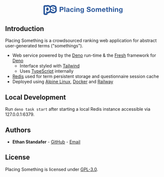 <div style="text-align: center">
    <a href="https://ps.souup.org"><img alt="Placing Something Logo" src="./readme_assets/ps_banner_light.png" style="width:256px"/></a>
</div>

## Introduction
Placing Something is a crowdsourced ranking web application for abstract user-generated terms ("somethings").

* Web service powered by the [Deno](https://deno.land) run-time & the [Fresh](https://fresh.deno.dev/) framework for [Deno](https://deno.land) 
    - Interface styled with [Tailwind](https://tailwindcss.com/)
    - Uses [TypeScript](https://www.typescriptlang.org/) internally
* [Redis](https://redis.io/) used for term persistent storage and questionnaire session cache
* Deployed using [Alpine Linux](https://www.alpinelinux.org/), [Docker](https://www.docker.com/) and [Railway](https://railway.app/)

## Local Development
Run `deno task start` after starting a local Redis instance accessible via 127.0.0.1:6379.

## Authors
- **Ethan Standafer** - [GitHub](https://github.com/standafer) - [Email](mailto:ethans262@mitacademy.org?subject=Placing%20Something)

## License
Placing Something is licensed under [GPL-3.0](/LICENSE).